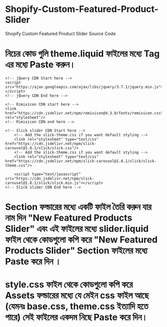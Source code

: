 # Shopify-Custom-Featured-Product-Slider
Shopify Custom Featured Product Slider Source Code

# নিচের কোড গুলি theme.liquid ফাইলের মধ্যে <head> </head> Tag এর মধ্যে Paste করুন। 


    <!-- jQuery CDN Start here -->
    <script src="https://ajax.googleapis.com/ajax/libs/jquery/3.7.1/jquery.min.js"></script>
    <!-- jQuery CDN End here -->

    <!-- Rimixicon CDN start here -->
    <link href="https://cdn.jsdelivr.net/npm/remixicon@4.3.0/fonts/remixicon.css" rel="stylesheet"/>
    <!-- Rimixicon CDN end here -->

    <!-- Slick slider CDN Start here -->
        <!-- Add the slick-theme.css if you want default styling -->
        <link rel="stylesheet" type="text/css" href="https://cdn.jsdelivr.net/npm/slick-carousel@1.8.1/slick/slick.css"/>
        <!-- Add the slick-theme.css if you want default styling -->
        <link rel="stylesheet" type="text/css" href="https://cdn.jsdelivr.net/npm/slick-carousel@1.8.1/slick/slick-theme.css"/>

        <script type="text/javascript" src="https://cdn.jsdelivr.net/npm/slick-carousel@1.8.1/slick/slick.min.js"></script>
    <!-- Slick slider CDN End here -->

    
# Section ফল্ডারের মধ্যে একটি ফাইল তৈরি করুন যার নাম দিন "New Featured Products Slider" এবং এই ফাইলের মধ্যে  slider.liquid ফাইল থেকে কোডগুলো কপি করে "New Featured Products Slider" Section ফাইলের মধ্যে Paste করে দিন ।

# style.css ফাইল থেকে কোডগুলো কপি করে Assets ফল্ডারের মধ্যে যে মেইন css ফাইল আছে (যেমনঃ base.css, theme.css ইত্যাদি হতে পারে) সেই ফাইলের একদম নিছে Paste করে দিন। 
